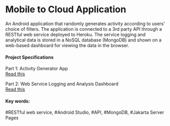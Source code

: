# Mobile to Cloud Application

An Android application that randomly generates activity according to users’ choice of filters. The application is connected to a 3rd party API through a RESTful web service deployed to Heroku. The service logging and analytical data is stored in a NoSQL database (MongoDB) and shown on a web-based dashboard for viewing the data in the browser. 

#### Project Specifications
Part 1: Activity Generator App   
[Read this](Project4Task1Writeup.pdf)

Part 2: Web Service Logging and Analysis Dashboard  
[Read this](Project4Task2Writeup.pdf)

#### Key words:
#RESTful web service, #Android Studio, #API, #MongoDB, #Jakarta Server Pages
